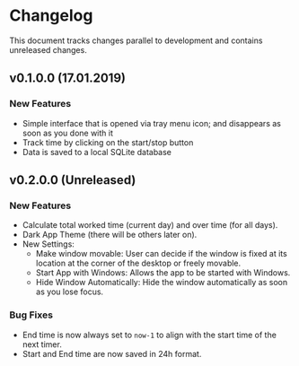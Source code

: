 # Changelog
This document tracks changes parallel to development and contains unreleased changes.

## v0.1.0.0 (17.01.2019)
### New Features
* Simple interface that is opened via tray menu icon; and disappears as soon as you done with it 
* Track time by clicking on the start/stop button
* Data is saved to a local SQLite database

## v0.2.0.0 (Unreleased)
### New Features
* Calculate total worked time (current day) and over time (for all days).
* Dark App Theme (there will be others later on).
* New Settings: 
    * Make window movable: User can decide if the window is fixed at its location at the corner of the desktop or freely movable.
    * Start App with Windows: Allows the app to be started with Windows.
    * Hide Window Automatically: Hide the window automatically as soon as you lose focus.
### Bug Fixes
* End time is now always set to `now-1` to align with the start time of the next timer.
* Start and End time are now saved in 24h format.
